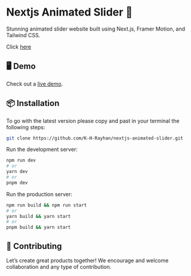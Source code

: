 # Nextjs Animated Slider 🚀

Stunning animated slider website built using Next.js, Framer Motion, and Tailwind CSS.

Click [here](https://www.facebook.com/61555948055256/videos/1647065925830538)
## 🖥 Demo

Check out a [live demo](https://sv-world.netlify.app/).

## 📦 Installation

To go with the latest version please copy and past in your terminal the following steps: 

```bash
git clone https://github.com/K-H-Rayhan/nextjs-animated-slider.git
```

Run the development server:

```bash
npm run dev
# or
yarn dev
# or
pnpm dev
```
Run the production server:

```bash
npm run build && npm run start
# or
yarn build && yarn start
# or
pnpm build && yarn start
```

## 🤝 Contributing

Let’s create great products together! We encourage and welcome collaboration and any type of contribution.
